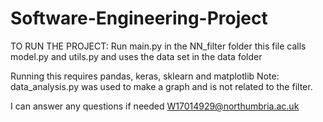 # Software-Engineering-Project
TO RUN THE PROJECT:
Run main.py in the NN_filter folder
this file calls model.py and utils.py and uses the data set in the data folder

Running this requires pandas, keras, sklearn and matplotlib
Note: data_analysis.py was used to make a graph and is not related to the filter.



I can answer any questions if needed W17014929@northumbria.ac.uk
